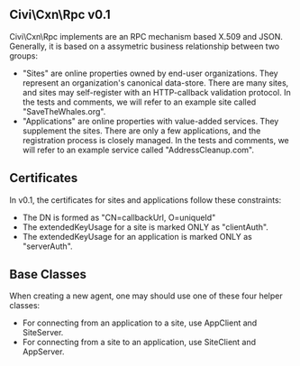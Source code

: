 Civi\Cxn\Rpc v0.1
-----------------

Civi\Cxn\Rpc implements are an RPC mechanism based X.509 and JSON. 
Generally, it is based on a assymetric business relationship between two
groups:

 * "Sites" are online properties owned by end-user organizations. They
   represent an organization's canonical data-store.  There are many sites,
   and sites may self-register with an HTTP-callback validation protocol.
   In the tests and comments, we will refer to an example site
   called "SaveTheWhales.org".
 * "Applications" are online properties with value-added services. They
   supplement the sites.  There are only a few applications, and the
   registration process is closely managed. In the tests and comments,
   we will refer to an example service called "AddressCleanup.com".

Certificates
------------

In v0.1, the certificates for sites and applications follow these
constraints:

 * The DN is formed as "CN=callbackUrl, O=uniqueId"
 * The extendedKeyUsage for a site is marked ONLY as "clientAuth".
 * The extendedKeyUsage for an application is marked ONLY as "serverAuth".

Base Classes
------------

When creating a new agent, one may should use one of these four
helper classes:

 * For connecting from an application to a site, use AppClient and SiteServer.
 * For connecting from a site to an application, use SiteClient and AppServer.

